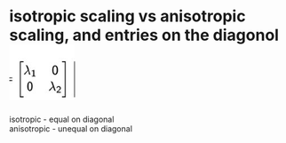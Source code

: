 # isotropic scaling vs anisotropic scaling, and entries on the diagonol<img src=../../../../../media/paste-3623ecd2ca574a6594de84ac1c87fe180a396140.jpg>
isotropic - equal on diagonal<br>anisotropic - unequal on diagonal

